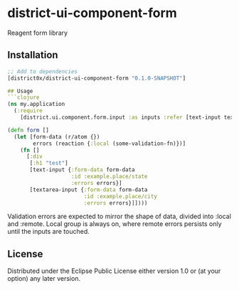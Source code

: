 # district-ui-component-form

Reagent form library

## Installation
```clojure
;; Add to dependencies
[district0x/district-ui-component-form "0.1.0-SNAPSHOT"]

## Usage
```clojure
(ns my.application
  (:require
    [district.ui.component.form.input :as inputs :refer [text-input textarea-input]]))

(defn form []
  (let [form-data (r/atom {})
        errors (reaction {:local (some-validation-fn)})]
    (fn []
      [:div
       [:h1 "test"]
       [text-input {:form-data form-data
                    :id :example.place/state
                    :errors errors}]
       [textarea-input {:form-data form-data
                        :id :example.place/city
                        :errors errors}]])))
```
Validation errors are expected to mirror the shape of data, divided into :local and :remote.
Local group is always on, where remote errors persists only until the inputs are touched.

## License

Distributed under the Eclipse Public License either version 1.0 or (at
your option) any later version.
